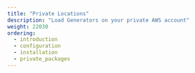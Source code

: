 ```yaml
---
title: "Private Locations"
description: "Load Generators on your private AWS account"
weight: 22030
ordering:
  - introduction
  - configuration
  - installation
  - private_packages
---
```

